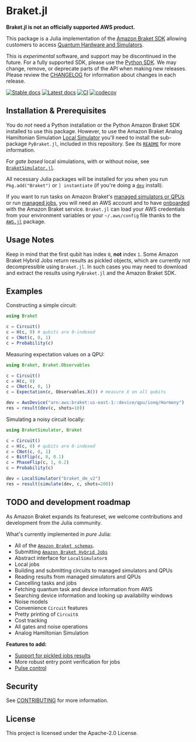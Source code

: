 # Braket.jl

**Braket.jl is not an officially supported AWS product.**

This package is a Julia implementation of the [Amazon Braket SDK](https://github.com/aws/amazon-braket-sdk-python) allowing customers to access [Quantum Hardware and Simulators](https://aws.amazon.com/braket/quantum-computers/). 

This is *experimental* software, and support may be discontinued in the future. For a fully supported SDK, please use
the [Python SDK](https://github.com/aws/amazon-braket-sdk-python). We may change, remove, or deprecate parts of the API when making new releases.
Please review the [CHANGELOG](CHANGELOG.md) for information about changes in each release. 

[![Stable docs](https://img.shields.io/badge/docs-stable-blue.svg)](https://amazon-braket.github.io/Braket.jl/stable)
[![Latest docs](https://img.shields.io/badge/docs-dev-blue.svg)](https://amazon-braket.github.io/Braket.jl/dev)
[![CI](https://github.com/amazon-braket/braket.jl/actions/workflows/CI.yml/badge.svg)](https://github.com/amazon-braket/braket.jl/actions/workflows/CI.yml)
[![codecov](https://codecov.io/gh/amazon-braket/braket.jl/graph/badge.svg?token=xocMQMNqAN)](https://codecov.io/gh/amazon-braket/braket.jl)

## Installation & Prerequisites

You do *not* need a Python installation or the Python Amazon Braket SDK installed to use this package.
However, to use the Amazon Braket Analog Hamiltonian Simulation [Local Simulator](https://docs.aws.amazon.com/braket/latest/developerguide/braket-send-to-local-simulator.html)
you'll need to install the sub-package `PyBraket.jl`,
included in this repository. See its [`README`](PyBraket/README.md) for more information.

For *gate based* local simulations, with or without noise, see [`BraketSimulator.jl`](https://github.com/amazon-braket/braketsimulator.jl).

All necessary Julia packages will be installed for you when you run `Pkg.add("Braket")`
or `] instantiate` (if you're doing a [`dev`](https://pkgdocs.julialang.org/v1/managing-packages/#developing) install).

If you want to run tasks on Amazon Braket's [managed simulators or QPUs](https://docs.aws.amazon.com/braket/latest/developerguide/braket-devices.html) or run
[managed jobs](https://docs.aws.amazon.com/braket/latest/developerguide/braket-jobs-works.html),
you will need an AWS account and to have [onboarded](https://docs.aws.amazon.com/braket/latest/developerguide/braket-enable-overview.html) with the Amazon Braket service.
`Braket.jl` can load your AWS credentials from your environment variables or your `~/.aws/config` file thanks to the [`AWS.jl`](https://github.com/JuliaCloud/AWS.jl) package.

## Usage Notes

Keep in mind that the first qubit has index `0`, **not** index `1`.
Some Amazon Braket Hybrid Jobs return results as pickled objects, which are currently not decompressible using `Braket.jl`.
In such cases you may need to download and extract the results using `PyBraket.jl` and the Amazon Braket SDK.

## Examples

Constructing a simple circuit:

```julia
using Braket

c = Circuit()
c = H(c, 0) # qubits are 0-indexed
c = CNot(c, 0, 1)
c = Probability(c)
```

Measuring expectation values on a QPU:

```julia
using Braket, Braket.Observables

c = Circuit()
c = H(c, 0)
c = CNot(c, 0, 1)
c = Expectation(c, Observables.X()) # measure X on all qubits

dev = AwsDevice("arn:aws:braket:us-east-1::device/qpu/ionq/Harmony")
res = result(dev(c, shots=10))
```

Simulating a noisy circuit locally:

```julia
using BraketSimulator, Braket

c = Circuit()
c = H(c, 0) # qubits are 0-indexed
c = CNot(c, 0, 1)
c = BitFlip(c, 0, 0.1)
c = PhaseFlip(c, 1, 0.2)
c = Probability(c)

dev = LocalSimulator("braket_dm_v2")
res = result(simulate(dev, c, shots=200))
``` 

## TODO and development roadmap

As Amazon Braket expands its featureset, we welcome contributions and development from the Julia community.  

What's currently implemented in *pure* Julia:

- All of the [`Amazon Braket schemas`](https://github.com/aws/amazon-braket-schemas-python).
- Submitting [`Amazon Braket Hybrid Jobs`](https://docs.aws.amazon.com/braket/latest/developerguide/braket-jobs.html)
- Abstract interface for `LocalSimulator`s
- Local jobs
- Building and submitting circuits to managed simulators and QPUs
- Reading results from managed simulators and QPUs
- Cancelling tasks and jobs
- Fetching quantum task and device information from AWS
- Searching device information and looking up availability windows
- Noise models
- Convenience `Circuit` features
- Pretty printing of `Circuit`s
- Cost tracking
- All gates and noise operations
- Analog Hamiltonian Simulation

**Features to add:**

- [Support for pickled jobs results](https://github.com/amazon-braket/Braket.jl/issues/18)
- More robust entry point verification for jobs
- [Pulse control](https://github.com/amazon-braket/Braket.jl/issues/15)

## Security

See [CONTRIBUTING](CONTRIBUTING.md#security-issue-notifications) for more information.

## License

This project is licensed under the Apache-2.0 License.
